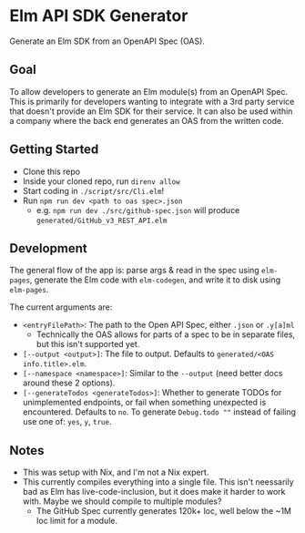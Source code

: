# Elm API SDK Generator

Generate an Elm SDK from an OpenAPI Spec (OAS).

## Goal

To allow developers to generate an Elm module(s) from an OpenAPI Spec. This is primarily for developers wanting to integrate with a 3rd party service that doesn't provide an Elm SDK for their service. It can also be used within a company where the back end generates an OAS from the written code.

## Getting Started

- Clone this repo
- Inside your cloned repo, run `direnv allow`
- Start coding in `./script/src/Cli.elm`!
- Run `npm run dev <path to oas spec>.json`
  - e.g. `npm run dev ./src/github-spec.json` will produce `generated/GitHub_v3_REST_API.elm`

## Development

The general flow of the app is: parse args & read in the spec using `elm-pages`, generate the Elm code with `elm-codegen`, and write it to disk using `elm-pages`.

The current arguments are:

- `<entryFilePath>`: The path to the Open API Spec, either `.json` or `.y[a]ml`
  - Technically the OAS allows for parts of a spec to be in separate files, but this isn't supported yet.
- `[--output <output>]`: The file to output. Defaults to `generated/<OAS info.title>.elm`.
- `[--namespace <namespace>]`: Similar to the `--output` (need better docs around these 2 options).
- `[--generateTodos <generateTodos>]`: Whether to generate TODOs for unimplemented endpoints, or fail when something unexpected is encountered. Defaults to `no`. To generate `Debug.todo ""` instead of failing use one of: `yes`, `y`, `true`.

## Notes

- This was setup with Nix, and I'm not a Nix expert.
- This currently compiles everything into a single file. This isn't neessarily bad as Elm has live-code-inclusion, but it does make it harder to work with. Maybe we should compile to multiple modules?
  - The GitHub Spec currently generates 120k+ loc, well below the ~1M loc limit for a module.
